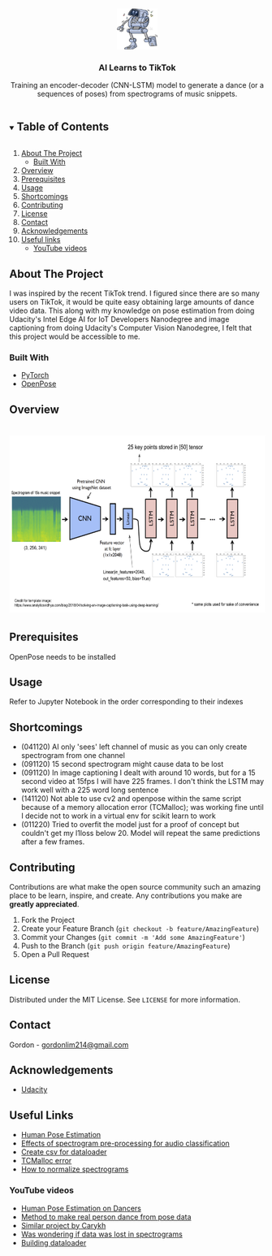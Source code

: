 <!--
*** Thanks for checking out the Best-README-Template. If you have a suggestion
*** that would make this better, please fork the repo and create a pull request
*** or simply open an issue with the tag "enhancement".
*** Thanks again! Now go create something AMAZING! :D
***
***
***
*** To avoid retyping too much info. Do a search and replace for the following:
*** github_username, repo_name, twitter_handle, email, project_title, project_description
-->

<!-- PROJECT SHIELDS -->
<!--
*** I'm using markdown "reference style" links for readability.
*** Reference links are enclosed in brackets [ ] instead of parentheses ( ).
*** See the bottom of this document for the declaration of the reference variables
*** for contributors-url, forks-url, etc. This is an optional, concise syntax you may use.
*** https://www.markdownguide.org/basic-syntax/#reference-style-links
-->

<!-- PROJECT LOGO -->
<br />
<p align="center">
  <a href="https://github.com/github_username/repo_name">
    <img src="images/logo.jpg" alt="Logo" width="80" height="80">
  </a>

  <h3 align="center">AI Learns to TikTok</h3>

  <p align="center">
    Training an encoder-decoder (CNN-LSTM) model to generate a dance (or a sequences of poses) from spectrograms of music snippets.

<!--
    <br />
    <a href="https://github.com/github_username/repo_name"><strong>Explore the docs »</strong></a>
    <br />
    <br />
    <a href="https://github.com/github_username/repo_name">View Demo</a>
    ·
    <a href="https://github.com/github_username/repo_name/issues">Report Bug</a>
    ·
    <a href="https://github.com/github_username/repo_name/issues">Request Feature</a>
  </p>
</p>



<!-- TABLE OF CONTENTS -->
<details open="open">
  <summary><h2 style="display: inline-block">Table of Contents</h2></summary>
  <ol>
    <li>
      <a href="#about-the-project">About The Project</a>
      <ul>
        <li><a href="#built-with">Built With</a></li>
      </ul>
    </li>
    <li><a href="#overview">Overview</a></li>
    <li><a href="#prerequisites">Prerequisites</a></li>
    <li><a href="#usage">Usage</a></li>
    <li><a href="#shortcomings">Shortcomings</a></li>
    <li><a href="#contributing">Contributing</a></li>
    <li><a href="#license">License</a></li>
    <li><a href="#contact">Contact</a></li>
    <li><a href="#acknowledgements">Acknowledgements</a></li>
    <li>
      <a href="#useful-links">Useful links</a>
      <ul>
        <li><a href="#youtube-videos">YouTube videos</a></li>
      </ul>
    </li>
  </ol>
</details>



<!-- ABOUT THE PROJECT -->
## About The Project

I was inspired by the recent TikTok trend. I figured since there are so many users on TikTok, 
it would be quite easy obtaining large amounts of dance video data. This along with my knowledge on pose estimation 
from doing Udacity's Intel Edge AI for IoT Developers Nanodegree and image captioning from doing Udacity's Computer Vision Nanodegree, I felt that this project would be accessible to me. 


### Built With

* [PyTorch](https://pytorch.org/)
* [OpenPose](https://github.com/CMU-Perceptual-Computing-Lab/openpose)

<!-- OVERVIEW -->
## Overview

<h1><img src="images/architecture.png" alt="architecture" width="622" height="348"/></h1>


<!-- PREREQUISITES -->
## Prerequisites

OpenPose needs to be installed

<!-- USAGE EXAMPLES -->
## Usage

Refer to Jupyter Notebook in the order corresponding to their indexes

<!-- SHORTCOMINGS -->
## Shortcomings

* (041120) AI only 'sees' left channel of music as you can only create spectrogram from one channel
* (091120) 15 second spectrogram might cause data to be lost
* (091120) In image captioning I dealt with around 10 words, but for a 15 second video at 15fps I will have 225 frames. I don't think the LSTM may work well with a 225 word long sentence
* (141120) Not able to use cv2 and openpose within the same script because of a memory allocation error (TCMalloc); was working fine until I decide not to work in a virtual env for scikit learn to work
* (011220) Tried to overfit the model just for a proof of concept but couldn't get my l1loss below 20. Model will repeat the same predictions after a few frames.

<!-- CONTRIBUTING -->
## Contributing

Contributions are what make the open source community such an amazing place to be learn, inspire, and create. Any contributions you make are **greatly appreciated**.

1. Fork the Project
2. Create your Feature Branch (`git checkout -b feature/AmazingFeature`)
3. Commit your Changes (`git commit -m 'Add some AmazingFeature'`)
4. Push to the Branch (`git push origin feature/AmazingFeature`)
5. Open a Pull Request

<!-- LICENSE -->
## License

Distributed under the MIT License. See `LICENSE` for more information.

<!-- CONTACT -->
## Contact

Gordon - gordonlim214@gmail.com

<!-- ACKNOWLEDGEMENTS -->
## Acknowledgements

* [Udacity](https://www.udacity.com/)

<!-- USEFUL LINKS -->
## Useful Links

* [Human Pose Estimation](https://nanonets.com/blog/human-pose-estimation-2d-guide/)
* [Effects of spectrogram pre-processing for audio classification](https://medium.com/using-cnn-to-classify-audio/effects-of-spectrogram-pre-processing-for-audio-classification-a551f3da5a46)
* [Create csv for dataloader](https://peltarion.com/knowledge-center/documentation/datasets-view/example-workflows---datasets-view/create-new-dataset-/-example-workflow)
* [TCMalloc error](https://google.github.io/tcmalloc/design.html#:~:text=TCMalloc%20is%20a%20memory%20allocator,and%20deallocation%20for%20most%20objects.&text=Low%20overhead%20sampling%2C%20enabling%20detailed%20insight%20into%20applications%20memory%20usage)
* [How to normalize spectrograms](https://enzokro.dev/spectrogram_normalizations/2020/09/10/Normalizing-spectrograms-for-deep-learning.html#:~:text=The%20spectrogram%20is%20a%202,when%20their%20inputs%20are%20normalized)

### YouTube videos

* [Human Pose Estimation on Dancers](https://www.youtube.com/watch?v=Cf6I7YyQDNA&list=PLYvGR0cnCB-IJs8IstTubPkCwnReaI9ZR&index=1)
* [Method to make real person dance from pose data](https://www.youtube.com/watch?v=PCBTZh41Ris&list=PLYvGR0cnCB-IJs8IstTubPkCwnReaI9ZR&index=2)
* [Similar project by Carykh](https://www.youtube.com/watch?v=Sc7RiNgHHaE&list=PLYvGR0cnCB-IJs8IstTubPkCwnReaI9ZR&index=5)
* [Was wondering if data was lost in spectrograms](https://www.youtube.com/watch?v=P9Kozlt0tTg&list=PLYvGR0cnCB-IJs8IstTubPkCwnReaI9ZR&index=6)
* [Building dataloader](https://www.youtube.com/watch?v=PXOzkkB5eH0&list=PLYvGR0cnCB-IJs8IstTubPkCwnReaI9ZR&index=8)

